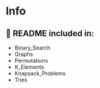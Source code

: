 # Info
## :wrench: README included in:
- Binary_Search
- Graphs
- Permutations
- K_Elements
- Knapsack_Problems
- Tries